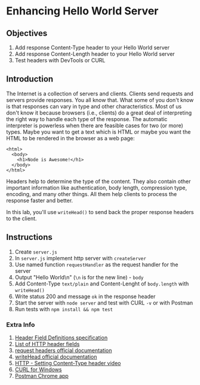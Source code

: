 # Enhancing Hello World Server

## Objectives

1. Add response Content-Type header to your Hello World server
1. Add response Content-Length header to your Hello World server
1. Test headers with DevTools or CURL

## Introduction

The Internet is a collection of servers and clients. Clients send requests and servers provide responses. You all know that. What some of you don't know is that responses can vary in type and other characteristics. Most of us don't know it because browsers (i.e., clients) do a great deal of interpreting the right way to handle each type of the response. The automatic interpreter is powerless when there are feasible cases for two (or more) types. Maybe you want to get a text which is HTML or maybe you want the HTML to be rendered in the browser as a web page:

```
<html>
  <body>
    <h1>Node is Awesome!</h1>
  </body>
</html>
```

Headers help to determine the type of the content. They also contain other important information like authentication, body length, compression type, encoding, and many other things. All them help clients to process the response faster and better.

In this lab, you'll use `writeHead()` to send back the proper response headers to the client.

## Instructions

1. Create `server.js`
1. In `server.js` implement http server with `createServer`
1. Use named function `requestHandler` as the request handler for the server
1. Output "Hello World\n" (`\n` is for the new line) - `body`
1. Add Content-Type `text/plain` and Content-Lenght of `body.length` with `writeHead()`
1. Write status 200 and message `ok` in the response header
1. Start the server with `node server` and test with CURL `-v` or with Postman
1. Run tests with `npm install && npm test`



### Extra Info

1. [Header Field Definitions specification](https://www.w3.org/Protocols/rfc2616/rfc2616-sec14.html)
2. [List of HTTP header fields](https://en.wikipedia.org/wiki/List_of_HTTP_header_fields)
1. [request headers official documentation](https://nodejs.org/api/http.html#http_message_headers)
1. [writeHead official documentation](https://nodejs.org/api/http.html#http_response_writehead_statuscode_statusmessage_headers)
2. [HTTP - Setting Content-Type header video](https://www.youtube.com/watch?v=P6MHXU2Vu1s)
3. [CURL for Windows](http://www.confusedbycode.com/curl)
3. [Postman Chrome app](http://www.getpostman.com)